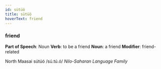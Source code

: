 ```yaml
---
id: sütüö
title: sütüö
hoverText: friend
---
```


### friend

**Part of Speech**: Noun
**Verb**: to be a friend
**Noun**: a friend
**Modifier**: friend-related

North Maasai sútúó /sú.tú.ó/
*Nilo-Saharan Language Family*